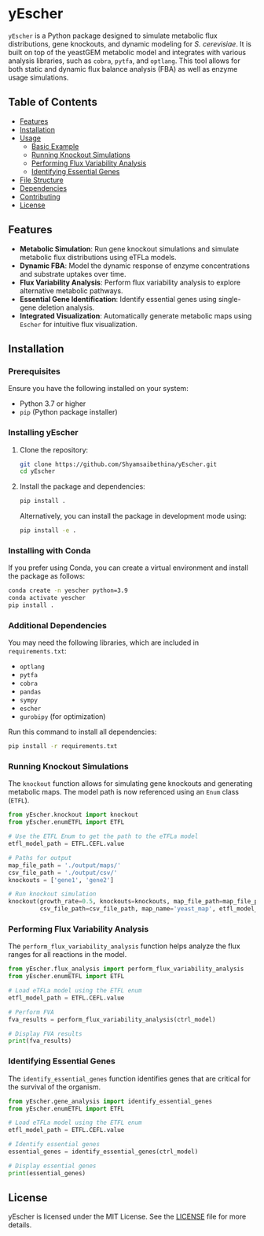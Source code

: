 # yEscher

`yEscher` is a Python package designed to simulate metabolic flux distributions, gene knockouts, and dynamic modeling for *S. cerevisiae*. It is built on top of the yeastGEM metabolic model and integrates with various analysis libraries, such as `cobra`, `pytfa`, and `optlang`. This tool allows for both static and dynamic flux balance analysis (FBA) as well as enzyme usage simulations.

## Table of Contents
- [Features](#features)
- [Installation](#installation)
- [Usage](#usage)
  - [Basic Example](#basic-example)
  - [Running Knockout Simulations](#running-knockout-simulations)
  - [Performing Flux Variability Analysis](#performing-flux-variability-analysis)
  - [Identifying Essential Genes](#identifying-essential-genes)
- [File Structure](#file-structure)
- [Dependencies](#dependencies)
- [Contributing](#contributing)
- [License](#license)

## Features

- **Metabolic Simulation**: Run gene knockout simulations and simulate metabolic flux distributions using eTFLa models.
- **Dynamic FBA**: Model the dynamic response of enzyme concentrations and substrate uptakes over time.
- **Flux Variability Analysis**: Perform flux variability analysis to explore alternative metabolic pathways.
- **Essential Gene Identification**: Identify essential genes using single-gene deletion analysis.
- **Integrated Visualization**: Automatically generate metabolic maps using `Escher` for intuitive flux visualization.

## Installation

### Prerequisites

Ensure you have the following installed on your system:
- Python 3.7 or higher
- `pip` (Python package installer)

### Installing yEscher

1. Clone the repository:
    ```bash
    git clone https://github.com/Shyamsaibethina/yEscher.git
    cd yEscher
    ```

2. Install the package and dependencies:
    ```bash
    pip install .
    ```

   Alternatively, you can install the package in development mode using:
    ```bash
    pip install -e .
    ```

### Installing with Conda

If you prefer using Conda, you can create a virtual environment and install the package as follows:

```bash
conda create -n yescher python=3.9
conda activate yescher
pip install .
```

### Additional Dependencies

You may need the following libraries, which are included in `requirements.txt`:

- `optlang`
- `pytfa`
- `cobra`
- `pandas`
- `sympy`
- `escher`
- `gurobipy` (for optimization)

Run this command to install all dependencies:

```bash
pip install -r requirements.txt
```

### Running Knockout Simulations

The `knockout` function allows for simulating gene knockouts and generating metabolic maps. The model path is now referenced using an `Enum` class (`ETFL`).

```python
from yEscher.knockout import knockout
from yEscher.enumETFL import ETFL

# Use the ETFL Enum to get the path to the eTFLa model
etfl_model_path = ETFL.CEFL.value

# Paths for output
map_file_path = './output/maps/'
csv_file_path = './output/csv/'
knockouts = ['gene1', 'gene2']

# Run knockout simulation
knockout(growth_rate=0.5, knockouts=knockouts, map_file_path=map_file_path, 
         csv_file_path=csv_file_path, map_name='yeast_map', etfl_model_path=etfl_model_path)
```

### Performing Flux Variability Analysis

The `perform_flux_variability_analysis` function helps analyze the flux ranges for all reactions in the model.

```python
from yEscher.flux_analysis import perform_flux_variability_analysis
from yEscher.enumETFL import ETFL

# Load eTFLa model using the ETFL enum
etfl_model_path = ETFL.CEFL.value

# Perform FVA
fva_results = perform_flux_variability_analysis(ctrl_model)

# Display FVA results
print(fva_results)
```

### Identifying Essential Genes

The `identify_essential_genes` function identifies genes that are critical for the survival of the organism.

```python
from yEscher.gene_analysis import identify_essential_genes
from yEscher.enumETFL import ETFL

# Load eTFLa model using the ETFL enum
etfl_model_path = ETFL.CEFL.value

# Identify essential genes
essential_genes = identify_essential_genes(ctrl_model)

# Display essential genes
print(essential_genes)
```

## License

yEscher is licensed under the MIT License. See the [LICENSE](LICENSE) file for more details.


